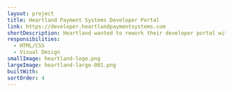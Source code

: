 ```yaml
---
layout: project
title: Heartland Payment Systems Developer Portal
link: https://developer.heartlandpaymentsystems.com
shortDescription: Heartland wanted to rework their developer portal with clean and semantic HTML and CSS.
responsibilities:
  - HTML/CSS
  - Visual Design
smallImage: heartland-logo.png
largeImage: heartland-large-001.png
builtWith:
sortOrder: 4
---
```

